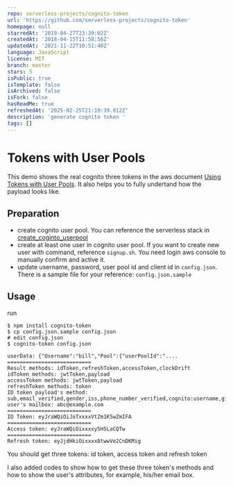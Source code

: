 ```yaml
---
repo: serverless-projects/cognito-token
url: 'https://github.com/serverless-projects/cognito-token'
homepage: null
starredAt: '2019-04-27T23:39:02Z'
createdAt: '2018-04-15T11:58:56Z'
updatedAt: '2021-11-22T10:51:40Z'
language: JavaScript
license: MIT
branch: master
stars: 5
isPublic: true
isTemplate: false
isArchived: false
isFork: false
hasReadMe: true
refreshedAt: '2025-02-25T21:19:39.012Z'
description: 'generate cognito token '
tags: []
---
```


# Tokens with User Pools

This demo shows the real cognito three tokens in the aws document [Using Tokens with User Pools](https://amzn.to/2fo77UI). It also helps you to fully undertand how the payload looks like. 

## Preparation

* create cognito user pool. You can reference the serverless stack in [create_coginto_userpool](https://github.com/serverless-projects/serverless-authorizers/blob/master/cognito/create_coginto_userpool/serverless.yml)
* create at least one user in cognito user pool. If you want to create new user with command, reference `signup.sh`. You need login aws console to manually confirm and active it.
* update username, password, user pool id and client id in `config.json`. There is a sample file for your reference: `config.json.sample`

## Usage

run 

    $ npm install cognito-token
    $ cp config.json.sample config.json
    # edit config.json
    $ cognito-token config.json
    
    userData: {"Username":"bill","Pool":{"userPoolId":"....
    ===========================
    Result methods: idToken,refreshToken,accessToken,clockDrift
    idToken methods: jwtToken,payload
    accessToken methods: jwtToken,payload
    refreshToken methods: token
    ID token payload's method: sub,email_verified,gender,iss,phone_number_verified,cognito:username,given_name,aud,event_id,token_use,auth_time,phone_number,exp,iat,family_name,email
    user's mailbox: abc@example.com
    ===========================
    ID Token: eyJraWQiOiJoTxxxxVtZm1K5wZmIFA
    ===========================
    Access token: eyJraWQiOixxxxy5H5LaCQTw
    ===========================
    Refresh token: eyJjdHkiOixxxx8twwVe2CnDKMig

You should get three tokens: id token, access token and refresh token

I also added codes to show how to get these three token's methods and how to show the user's attributes, for example, his/her email box.
